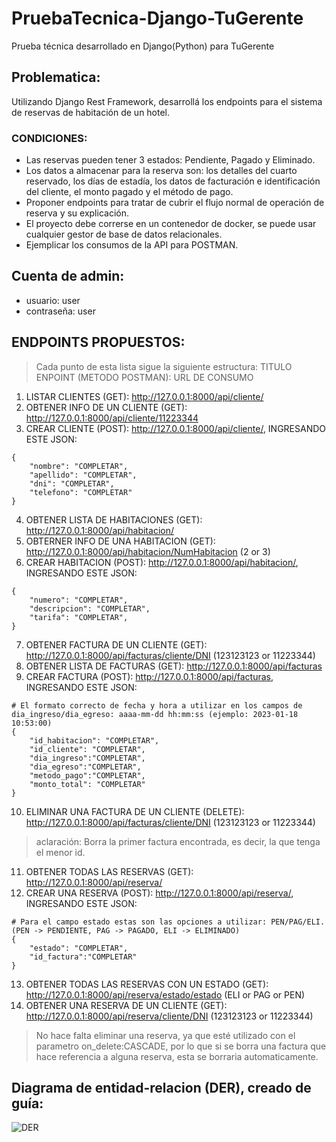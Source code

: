 # PruebaTecnica-Django-TuGerente
Prueba técnica desarrollado en Django(Python) para TuGerente

## Problematica: 
Utilizando Django Rest Framework, desarrollá los endpoints para el sistema de reservas de habitación de un hotel.

### CONDICIONES:

- Las reservas pueden tener 3 estados: Pendiente, Pagado y Eliminado.
- Los datos a almacenar para la reserva son: los detalles del cuarto reservado, los días de estadía, los datos de facturación e identificación del cliente, el monto pagado y el método de pago.
- Proponer endpoints para tratar de cubrir el flujo normal de operación de reserva y su explicación. 
- El proyecto debe correrse en un contenedor de docker, se puede usar cualquier gestor de base de datos relacionales.
- Ejemplicar los consumos de la API para POSTMAN.

## Cuenta de admin:
* usuario: user
* contraseña: user

## ENDPOINTS PROPUESTOS:
> Cada punto de esta lista sigue la siguiente estructura: TITULO ENPOINT (METODO POSTMAN): URL DE CONSUMO

1. LISTAR CLIENTES (GET): http://127.0.0.1:8000/api/cliente/
2. OBTENER INFO DE UN CLIENTE (GET): http://127.0.0.1:8000/api/cliente/11223344
3. CREAR CLIENTE (POST): http://127.0.0.1:8000/api/cliente/, INGRESANDO ESTE JSON:
```
{
    "nombre": "COMPLETAR",
    "apellido": "COMPLETAR",
    "dni": "COMPLETAR",
    "telefono": "COMPLETAR"
}
```
4. OBTENER LISTA DE HABITACIONES (GET): http://127.0.0.1:8000/api/habitacion/
5. OBTERNER INFO DE UNA HABITACION (GET): http://127.0.0.1:8000/api/habitacion/NumHabitacion (2 or 3)
6. CREAR HABITACION (POST): http://127.0.0.1:8000/api/habitacion/, INGRESANDO ESTE JSON:
```
{
    "numero": "COMPLETAR",
    "descripcion": "COMPLETAR",
    "tarifa": "COMPLETAR",
}
```
7. OBTENER FACTURA DE UN CLIENTE (GET): http://127.0.0.1:8000/api/facturas/cliente/DNI (123123123 or 11223344)
8. OBTENER LISTA DE FACTURAS (GET): http://127.0.0.1:8000/api/facturas
9. CREAR FACTURA (POST): http://127.0.0.1:8000/api/facturas, INGRESANDO ESTE JSON:
```
# El formato correcto de fecha y hora a utilizar en los campos de dia_ingreso/dia_egreso: aaaa-mm-dd hh:mm:ss (ejemplo: 2023-01-18 10:53:00)
{
    "id_habitacion": "COMPLETAR",
    "id_cliente": "COMPLETAR",
    "dia_ingreso":"COMPLETAR",
    "dia_egreso":"COMPLETAR",
    "metodo_pago":"COMPLETAR",
    "monto_total": "COMPLETAR"
}
```
10. ELIMINAR UNA FACTURA DE UN CLIENTE (DELETE): http://127.0.0.1:8000/api/facturas/cliente/DNI (123123123 or 11223344)
> aclaración: Borra la primer factura encontrada, es decir, la que tenga el menor id.
11. OBTENER TODAS LAS RESERVAS (GET): http://127.0.0.1:8000/api/reserva/
12. CREAR UNA RESERVA (POST): http://127.0.0.1:8000/api/reserva/, INGRESANDO ESTE JSON:
```
# Para el campo estado estas son las opciones a utilizar: PEN/PAG/ELI. (PEN -> PENDIENTE, PAG -> PAGADO, ELI -> ELIMINADO)
{
    "estado": "COMPLETAR",
    "id_factura":"COMPLETAR"
}
```
13. OBTENER TODAS LAS RESERVAS CON UN ESTADO (GET): http://127.0.0.1:8000/api/reserva/estado/estado (ELI or PAG or PEN)
14. OBTENER UNA RESERVA DE UN CLIENTE (GET): http://127.0.0.1:8000/api/reserva/cliente/DNI (123123123 or 11223344)
> No hace falta eliminar una reserva, ya que esté utilizado con el parametro on_delete:CASCADE, por lo que si se borra una factura que hace referencia a alguna reserva, esta se borraria automaticamente.



## Diagrama de entidad-relacion (DER), creado de guía:
![DER](https://user-images.githubusercontent.com/105433665/212089815-77c34518-26c0-4ce4-bddf-0603ebc729b8.png)
